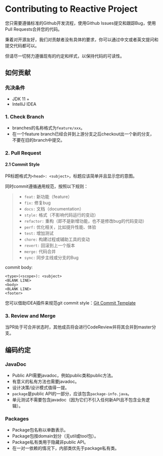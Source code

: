 # Contributing to Reactive Project

您只需要遵循标准的Github开发流程，使用Github Issues提交和跟踪Bug，使用Pull Requests合并您的代码。 

秉着对开源友好，我们对贡献者没有具体的要求，你可以通过中文或者英文提问和提交代码都可以。

但请尽一切努力遵循现有的约定和样​​式，以保持代码的可读性。

## 如何贡献

### 先决条件

* JDK 11 +
* IntelliJ IDEA

### 1. Check Branch

* branches的名称格式为`feature/xxx`。
* 在一个feature branch已经合并到上游分支之后checkout出一个新的分支，不要在旧的branch中提交。

### 2. Pull Request

#### 2.1 Commit Style

PR标题格式为`<head>: <subject>`，标题应该简单并且显示您的意图。

同时commit遵循通用规范，按照以下规则：

  >- `feat:`      新功能（feature） 
  >- `fix:`       修复bug 
  >- `docs:`      文档（documentation）
  >- `style:`     格式（不影响代码运行的变动）
  >- `refactor:`  重构（即不是新增功能，也不是修改bug的代码变动）
  >- `perf:`      优化相关，比如提升性能、体验
  >- `test:`      增加测试
  >- `chore:`     构建过程或辅助工具的变动
  >- `revert:`    回滚到上一个版本
  >- `merge:`     代码合并
  >- `sync:`      同步主线或分支的Bug 

commit body:

```text
<type>(<scope>): <subject>
<BLANK LINE>
<body>
<BLANK LINE>
<footer>
```

您可以借助IDEA插件来规范git commit style：[Git Commit Template](https://plugins.jetbrains.com/plugin/9861-git-commit-template)

### 3. Review and Merge

当PR处于可合并状态时，其他成员将会进行CodeReview并将其合并到master分支。

## 编码约定

### JavaDoc

 * Public API需要javadoc，例如public类和public方法。
 * 有意义的私有方法也需要javadoc。
 * 设计决策/设计模式值得一提。
 * `package`是public API的一部分，应该包含`package-info.java`。
 * 单元测试不需要包含javadoc（因为它们不引入任何新API且不包含业务逻辑）。
 
### Packages

* Package包名称以单数表示。
* Package包按domain划分（无util或tool包）。
* Package私有类用于隐藏非public API。
* 在一对一依赖的情况下，内部类优先于package私有类。
